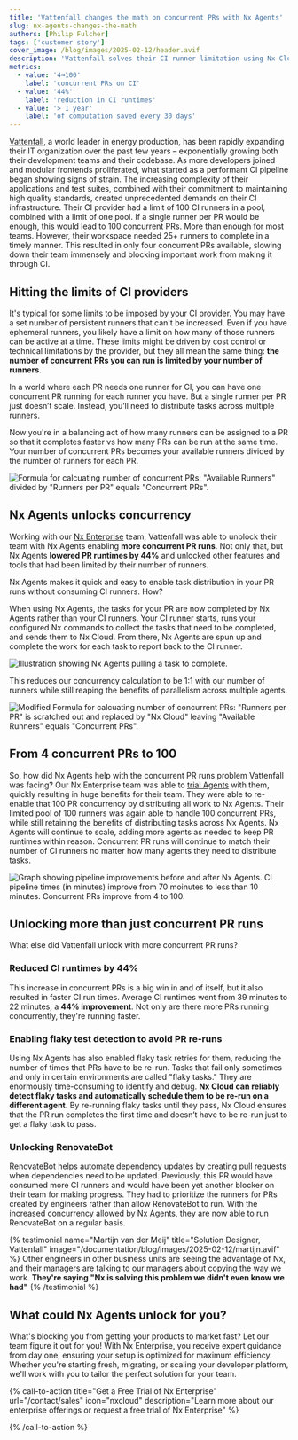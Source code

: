 ```yaml
---
title: 'Vattenfall changes the math on concurrent PRs with Nx Agents'
slug: nx-agents-changes-the-math
authors: [Philip Fulcher]
tags: ['customer story']
cover_image: /blog/images/2025-02-12/header.avif
description: 'Vattenfall solves their CI runner limitation using Nx Cloud, improving from 4 concurrent PRs to 100.'
metrics:
  - value: '4→100'
    label: 'concurrent PRs on CI'
  - value: '44%'
    label: 'reduction in CI runtimes'
  - value: '> 1 year'
    label: 'of computation saved every 30 days'
---
```


[Vattenfall](https://group.vattenfall.com/), a world leader in energy production, has been rapidly expanding their IT organization over the past few years – exponentially growing both their development teams and their codebase. As more developers joined and modular frontends proliferated, what started as a performant CI pipeline began showing signs of strain. The increasing complexity of their applications and test suites, combined with their commitment to maintaining high quality standards, created unprecedented demands on their CI infrastructure. Their CI provider had a limit of 100 CI runners in a pool, combined with a limit of one pool. If a single runner per PR would be enough, this would lead to 100 concurrent PRs. More than enough for most teams. However, their workspace needed 25+ runners to complete in a timely manner. This resulted in only four concurrent PRs available, slowing down their team immensely and blocking important work from making it through CI.

## Hitting the limits of CI providers

It's typical for some limits to be imposed by your CI provider. You may have a set number of persistent runners that can't be increased. Even if you have ephemeral runners, you likely have a limit on how many of those runners can be active at a time. These limits might be driven by cost control or technical limitations by the provider, but they all mean the same thing: **the number of concurrent PRs you can run is limited by your number of runners**.

In a world where each PR needs one runner for CI, you can have one concurrent PR running for each runner you have. But a single runner per PR just doesn’t scale. Instead, you’ll need to distribute tasks across multiple runners.

Now you're in a balancing act of how many runners can be assigned to a PR so that it completes faster vs how many PRs can be run at the same time. Your number of concurrent PRs becomes your available runners divided by the number of runners for each PR.

![Formula for calcuating number of concurrent PRs: "Available Runners" divided by "Runners per PR" equals "Concurrent PRs".](/blog/images/2025-02-12/previous-formula.avif)

## Nx Agents unlocks concurrency

Working with our [Nx Enterprise](/enterprise) team, Vattenfall was able to unblock their team with Nx Agents enabling **more concurrent PR runs**. Not only that, but Nx Agents **lowered PR runtimes by 44%** and unlocked other features and tools that had been limited by their number of runners.

Nx Agents makes it quick and easy to enable task distribution in your PR runs without consuming CI runners. How?

When using Nx Agents, the tasks for your PR are now completed by Nx Agents rather than your CI runners. Your CI runner starts, runs your configured Nx commands to collect the tasks that need to be completed, and sends them to Nx Cloud. From there, Nx Agents are spun up and complete the work for each task to report back to the CI runner.

![Illustration showing Nx Agents pulling a task to complete.](/blog/images/2025-02-12/agents.avif)

This reduces our concurrency calculation to be 1:1 with our number of runners while still reaping the benefits of parallelism across multiple agents.

![Modified Formula for calcuating number of concurrent PRs: "Runners per PR" is scratched out and replaced by "Nx Cloud" leaving "Available Runners" equals "Concurrent PRs".](/blog/images/2025-02-12/new-formula.avif)

## From 4 concurrent PRs to 100

So, how did Nx Agents help with the concurrent PR runs problem Vattenfall was facing? Our Nx Enterprise team was able to [trial Agents](/enterprise/trial) with them, quickly resulting in huge benefits for their team. They were able to re-enable that 100 PR concurrency by distributing all work to Nx Agents. Their limited pool of 100 runners was again able to handle 100 concurrent PRs, while still retaining the benefits of distributing tasks across Nx Agents. Nx Agents will continue to scale, adding more agents as needed to keep PR runtimes within reason. Concurrent PR runs will continue to match their number of CI runners no matter how many agents they need to distribute tasks.

![Graph showing pipeline improvements before and after Nx Agents. CI pipeline times (in minutes) improve from 70 moinutes to less than 10 minutes. Concurrent PRs improve from 4 to 100.](/blog/images/2025-02-12/pipeline-improvements.avif)

## Unlocking more than just concurrent PR runs

What else did Vattenfall unlock with more concurrent PR runs?

### Reduced CI runtimes by 44%

This increase in concurrent PRs is a big win in and of itself, but it also resulted in faster CI run times. Average CI runtimes went from 39 minutes to 22 minutes, a **44% improvement**. Not only are there more PRs running concurrently, they're running faster.

### Enabling flaky test detection to avoid PR re-runs

Using Nx Agents has also enabled flaky task retries for them, reducing the number of times that PRs have to be re-run. Tasks that fail only sometimes and only in certain environments are called "flaky tasks." They are enormously time-consuming to identify and debug. **Nx Cloud can reliably detect flaky tasks and automatically schedule them to be re-run on a different agent**. By re-running flaky tasks until they pass, Nx Cloud ensures that the PR run completes the first time and doesn’t have to be re-run just to get a flaky task to pass.

### Unlocking RenovateBot

RenovateBot helps automate dependency updates by creating pull requests when dependencies need to be updated. Previously, this PR would have consumed more CI runners and would have been yet another blocker on their team for making progress. They had to prioritize the runners for PRs created by engineers rather than allow RenovateBot to run. With the increased concurrency allowed by Nx Agents, they are now able to run RenovateBot on a regular basis.

{% testimonial
name="Martijn van der Meij"
title="Solution Designer, Vattenfall"
image="/documentation/blog/images/2025-02-12/martijn.avif" %}
Other engineers in other business units are seeing the advantage of Nx, and their managers are talking to our managers about copying the way we work. **They're saying "Nx is solving this problem we didn't even know we had"**
{% /testimonial %}

## What could Nx Agents unlock for you?

What's blocking you from getting your products to market fast? Let our team figure it out for you! With Nx Enterprise, you receive expert guidance from day one, ensuring your setup is optimized for maximum efficiency. Whether you're starting fresh, migrating, or scaling your developer platform, we'll work with you to tailor the perfect solution for your team.

{% call-to-action title="Get a Free Trial of Nx Enterprise" url="/contact/sales" icon="nxcloud" description="Learn more about our enterprise offerings or request a free trial of Nx Enterprise" %}

{% /call-to-action %}
